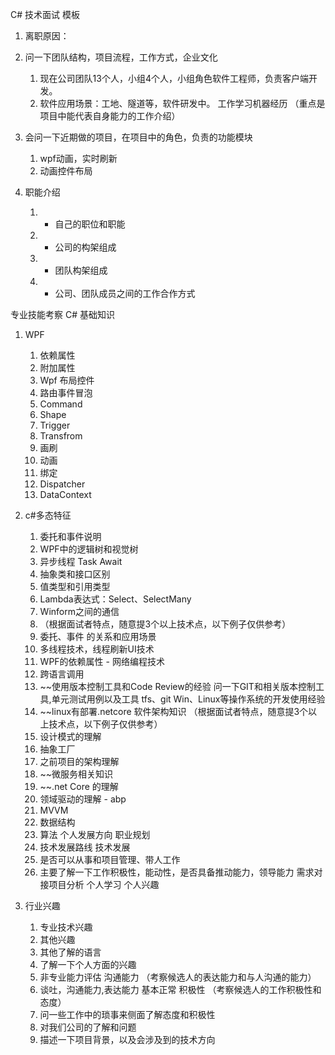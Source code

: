 C# 技术面试 模板

1. 离职原因：

1. 问一下团队结构，项目流程，工作方式，企业文化 
	1. 现在公司团队13个人，小组4个人，小组角色软件工程师，负责客户端开发。
	2. 软件应用场景：工地、隧道等，软件研发中。 工作学习机器经历 （重点是项目中能代表自身能力的工作介绍） 
2. 会问一下近期做的项目，在项目中的角色，负责的功能模块 
	1. wpf动画，实时刷新 
	2. 动画控件布局 
3. 职能介绍 
	1. - 自己的职位和职能 
	2. - 公司的构架组成 
	3. - 团队构架组成 
	4. - 公司、团队成员之间的工作合作方式 


专业技能考察 C# 基础知识 
1. WPF 
	1. 依赖属性 
	2. 附加属性 
	3. Wpf 布局控件 
	4. 路由事件冒泡 
	5. Command 
	6. Shape 
	7. Trigger 
	8. Transfrom 
	9. 画刷 
	10. 动画 
	11. 绑定  
	12. Dispatcher 
	13. DataContext  

1. c#多态特征  
	1. 委托和事件说明
	2. WPF中的逻辑树和视觉树 
	3. 异步线程 Task Await 
	4. 抽象类和接口区别 
	5. 值类型和引用类型 
	6. Lambda表达式：Select、SelectMany 
	7. Winform之间的通信 
	8. （根据面试者特点，随意提3个以上技术点，以下例子仅供参考） 
	9. 委托、事件 的关系和应用场景 
	10. 多线程技术，线程刷新UI技术 
	11. WPF的依赖属性 - 网络编程技术 
	12. 跨语言调用
	13. ~~使用版本控制工具和Code Review的经验 问一下GIT和相关版本控制工具,单元测试用例以及工具 tfs、git Win、Linux等操作系统的开发使用经验 
	14. ~~linux有部署.netcore 软件架构知识 （根据面试者特点，随意提3个以上技术点，以下例子仅供参考） 
	15. 设计模式的理解 
	16. 抽象工厂 
	17. 之前项目的架构理解 
	18. ~~微服务相关知识 
	19. ~~.net Core 的理解 
	20. 领域驱动的理解 - abp 
	21. MVVM
	22. 数据结构 
	23. 算法 个人发展方向 职业规划 
	24. 技术发展路线 技术发展 
	25. 是否可以从事和项目管理、带人工作 
	26. 主要了解一下工作积极性，能动性，是否具备推动能力，领导能力 需求对接项目分析 个人学习 个人兴趣 


1. 行业兴趣 
	1. 专业技术兴趣 
	2. 其他兴趣 
	3. 其他了解的语言 
	4. 了解一下个人方面的兴趣 
	5. 非专业能力评估 沟通能力 （考察候选人的表达能力和与人沟通的能力） 
	6. 谈吐，沟通能力,表达能力 基本正常 积极性 （考察候选人的工作积极性和态度） 
	7. 问一些工作中的琐事来侧面了解态度和积极性 
	8. 对我们公司的了解和问题 
	9. 描述一下项目背景，以及会涉及到的技术方向 
